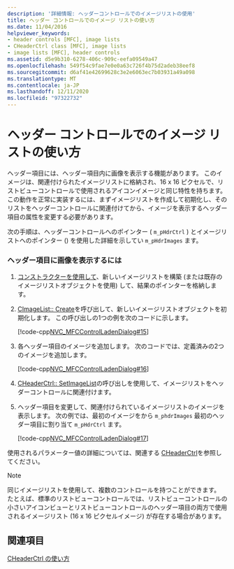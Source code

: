 ```yaml
---
description: '詳細情報: ヘッダーコントロールでのイメージリストの使用'
title: ヘッダー コントロールでのイメージ リストの使い方
ms.date: 11/04/2016
helpviewer_keywords:
- header controls [MFC], image lists
- CHeaderCtrl class [MFC], image lists
- image lists [MFC], header controls
ms.assetid: d5e9b310-6278-406c-909c-eefa09549a47
ms.openlocfilehash: 549f54c9fae7e0e0a63c726f4b75d2adeb38eef8
ms.sourcegitcommit: d6af41e42699628c3e2e6063ec7b03931a49a098
ms.translationtype: MT
ms.contentlocale: ja-JP
ms.lasthandoff: 12/11/2020
ms.locfileid: "97322732"
---
```

# <a name="using-image-lists-with-header-controls"></a>ヘッダー コントロールでのイメージ リストの使い方

ヘッダー項目には、ヘッダー項目内に画像を表示する機能があります。 このイメージは、関連付けられたイメージリストに格納され、16 x 16 ピクセルで、リストビューコントロールで使用されるアイコンイメージと同じ特性を持ちます。 この動作を正常に実装するには、まずイメージリストを作成して初期化し、そのリストをヘッダーコントロールに関連付けてから、イメージを表示するヘッダー項目の属性を変更する必要があります。

次の手順は、ヘッダーコントロールへのポインター ( `m_pHdrCtrl` ) とイメージリストへのポインター () を使用した詳細を示してい `m_pHdrImages` ます。

### <a name="to-display-an-image-in-a-header-item"></a>ヘッダー項目に画像を表示するには

1. [コンストラクターを使用して](../mfc/reference/cimagelist-class.md)、新しいイメージリストを構築 (または既存のイメージリストオブジェクトを使用) して、結果のポインターを格納します。

1. [CImageList:: Create](../mfc/reference/cimagelist-class.md#create)を呼び出して、新しいイメージリストオブジェクトを初期化します。 この呼び出しの1つの例を次のコードに示します。

   [!code-cpp[NVC_MFCControlLadenDialog#15](../mfc/codesnippet/cpp/using-image-lists-with-header-controls_1.cpp)]

1. 各ヘッダー項目のイメージを追加します。 次のコードでは、定義済みの2つのイメージを追加します。

   [!code-cpp[NVC_MFCControlLadenDialog#16](../mfc/codesnippet/cpp/using-image-lists-with-header-controls_2.cpp)]

1. [CHeaderCtrl:: SetImageList](../mfc/reference/cheaderctrl-class.md#setimagelist)の呼び出しを使用して、イメージリストをヘッダーコントロールに関連付けます。

1. ヘッダー項目を変更して、関連付けられているイメージリストのイメージを表示します。 次の例では、最初のイメージをから `m_phdrImages` 最初のヘッダー項目に割り当て `m_pHdrCtrl` ます。

   [!code-cpp[NVC_MFCControlLadenDialog#17](../mfc/codesnippet/cpp/using-image-lists-with-header-controls_3.cpp)]

使用されるパラメーター値の詳細については、関連する [CHeaderCtrl](../mfc/reference/cheaderctrl-class.md)を参照してください。

> [!NOTE]
> 同じイメージリストを使用して、複数のコントロールを持つことができます。 たとえば、標準のリストビューコントロールでは、リストビューコントロールの小さいアイコンビューとリストビューコントロールのヘッダー項目の両方で使用されるイメージリスト (16 x 16 ピクセルイメージ) が存在する場合があります。

## <a name="see-also"></a>関連項目

[CHeaderCtrl の使い方](../mfc/using-cheaderctrl.md)
